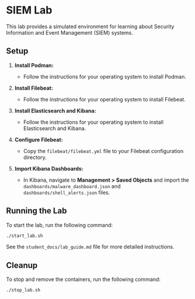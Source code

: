 
# SIEM Lab

This lab provides a simulated environment for learning about Security Information and Event Management (SIEM) systems.

## Setup

1.  **Install Podman:**
    - Follow the instructions for your operating system to install Podman.

2.  **Install Filebeat:**
    - Follow the instructions for your operating system to install Filebeat.

3.  **Install Elasticsearch and Kibana:**
    - Follow the instructions for your operating system to install Elasticsearch and Kibana.

4.  **Configure Filebeat:**
    - Copy the `filebeat/filebeat.yml` file to your Filebeat configuration directory.

5.  **Import Kibana Dashboards:**
    - In Kibana, navigate to **Management > Saved Objects** and import the `dashboards/malware_dashboard.json` and `dashboards/shell_alerts.json` files.

## Running the Lab

To start the lab, run the following command:

```bash
./start_lab.sh
```

See the `student_docs/lab_guide.md` file for more detailed instructions.

## Cleanup

To stop and remove the containers, run the following command:

```bash
./stop_lab.sh
```
